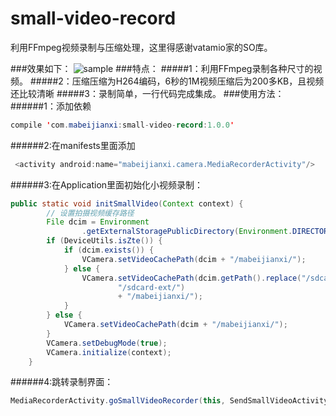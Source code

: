 # small-video-record
利用FFmpeg视频录制与压缩处理，这里得感谢vatamio家的SO库。

###效果如下：
![sample](https://github.com/mabeijianxi/small-video-record/blob/master/image/small_video.gif)
###特点：
#####1：利用FFmpeg录制各种尺寸的视频。
#####2：压缩压缩为H264编码，6秒的1M视频压缩后为200多KB，且视频还比较清晰
#####3：录制简单，一行代码完成集成。 
###使用方法：
######1：添加依赖
```java
compile 'com.mabeijianxi:small-video-record:1.0.0'
```
######2:在manifests里面添加
```java
 <activity android:name="mabeijianxi.camera.MediaRecorderActivity"/>
```
######3:在Application里面初始化小视频录制：
```java
public static void initSmallVideo(Context context) {
        // 设置拍摄视频缓存路径
        File dcim = Environment
                .getExternalStoragePublicDirectory(Environment.DIRECTORY_DCIM);
        if (DeviceUtils.isZte()) {
            if (dcim.exists()) {
                VCamera.setVideoCachePath(dcim + "/mabeijianxi/");
            } else {
                VCamera.setVideoCachePath(dcim.getPath().replace("/sdcard/",
                        "/sdcard-ext/")
                        + "/mabeijianxi/");
            }
        } else {
            VCamera.setVideoCachePath(dcim + "/mabeijianxi/");
        }
        VCamera.setDebugMode(true);
        VCamera.initialize(context);
    }
```
######4:跳转录制界面：
```java
MediaRecorderActivity.goSmallVideoRecorder(this, SendSmallVideoActivity.class.getName(), 6 * 1000, (int) (1.5 * 1000));
```
